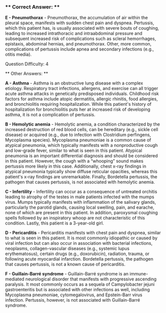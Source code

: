 ### ** Correct Answer: **

**E - Pneumothorax** - Pneumothorax, the accumulation of air within the pleural space, manifests with sudden chest pain and dyspnea. Pertussis, which this patient has, is usually associated with severe bouts of coughing, leading to increased intrathoracic and intraabdominal pressure and subsequent increased risk of complications such as scleral hemorrhages, epistaxis, abdominal hernias, and pneumothorax. Other, more common, complications of pertussis include apnea and secondary infections (e.g., otitis media).

Question Difficulty: 4

** Other Answers: **

**A - Asthma** - Asthma is an obstructive lung disease with a complex etiology. Respiratory tract infections, allergens, and exercise can all trigger acute asthma attacks in genetically predisposed individuals. Childhood risk factors for asthma include atopic dermatitis, allergic rhinitis, food allergies, and bronchiolitis requiring hospitalization. While this patient's history of hospitalization for bronchiolitis puts her at increased risk of developing asthma, it is not a complication of pertussis.

**B - Hemolytic anemia** - Hemolytic anemia, a condition characterized by the increased destruction of red blood cells, can be hereditary (e.g., sickle cell disease) or acquired (e.g., due to infection with Clostridium perfingens, Mycoplasma species). Mycoplasma pneumoniae is a common cause of atypical pneumonia, which typically manifests with a nonproductive cough and low-grade fever, similar to what is seen in this patient. Atypical pneumonia is an important differential diagnosis and should be considered in this patient. However, the cough with a “whooping” sound makes pertussis more likely in this case. Additionally, chest x-ray findings in atypical pneumonia typically show diffuse reticular opacities, whereas this patient's x-ray findings are unremarkable. Finally, Bordetella pertussis, the pathogen that causes pertussis, is not associated with hemolytic anemia.

**C - Infertility** - Infertility can occur as a consequence of untreated orchitis leading to atrophy of the testes in male patients infected with the mumps virus. Mumps typically manifests with inflammation of the salivary glands, particularly the parotid glands, causing local swelling, pain, and earache, none of which are present in this patient. In addition, paroxysmal coughing spells followed by an inspiratory whoop are not characteristic of this condition. Lastly, this patient is a 3-year-old girl.

**D - Pericarditis** - Pericarditis manifests with chest pain and dyspnea, similar to what is seen in this patient. It is most commonly idiopathic or caused by viral infection but can also occur in association with bacterial infections, neoplasms, collagen-vascular diseases (e.g., systemic lupus erythematosus), certain drugs (e.g., doxorubicin), radiation, trauma, or following acute myocardial infarction. Bordetella pertussis, the pathogen that causes pertussis, is not a known cause of pericarditis.

**F - Guillain-Barré syndrome** - Guillain-Barré syndrome is an immune-mediated neurological disorder that manifests with progressive ascending paralysis. It most commonly occurs as a sequela of Campylobacter jejuni gastroenteritis but is associated with other infections as well, including Mycoplasma pneumoniae, cytomegalovirus, and Epstein-Barr virus infection. Pertussis, however, is not associated with Guillain-Barré syndrome.

